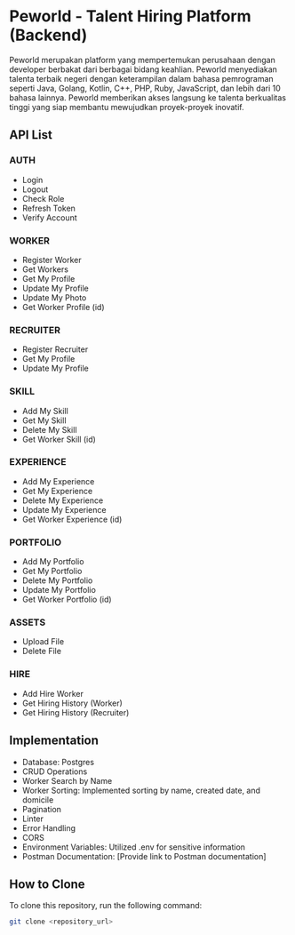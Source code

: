 # Peworld - Talent Hiring Platform (Backend)

Peworld merupakan platform yang mempertemukan perusahaan dengan developer berbakat dari berbagai bidang keahlian. Peworld menyediakan talenta terbaik negeri dengan keterampilan dalam bahasa pemrograman seperti Java, Golang, Kotlin, C++, PHP, Ruby, JavaScript, dan lebih dari 10 bahasa lainnya. Peworld memberikan akses langsung ke talenta berkualitas tinggi yang siap membantu mewujudkan proyek-proyek inovatif.

## API List

### AUTH
- Login
- Logout
- Check Role
- Refresh Token
- Verify Account

### WORKER
- Register Worker
- Get Workers
- Get My Profile
- Update My Profile
- Update My Photo
- Get Worker Profile (id)

### RECRUITER
- Register Recruiter
- Get My Profile
- Update My Profile

### SKILL
- Add My Skill
- Get My Skill
- Delete My Skill
- Get Worker Skill (id)

### EXPERIENCE
- Add My Experience
- Get My Experience
- Delete My Experience
- Update My Experience
- Get Worker Experience (id)

### PORTFOLIO
- Add My Portfolio
- Get My Portfolio
- Delete My Portfolio
- Update My Portfolio
- Get Worker Portfolio (id)

### ASSETS
- Upload File
- Delete File

### HIRE
- Add Hire Worker
- Get Hiring History (Worker)
- Get Hiring History (Recruiter)

## Implementation

- Database: Postgres
- CRUD Operations
- Worker Search by Name
- Worker Sorting: Implemented sorting by name, created date, and domicile
- Pagination
- Linter
- Error Handling
- CORS
- Environment Variables: Utilized .env for sensitive information
- Postman Documentation: [Provide link to Postman documentation]

## How to Clone

To clone this repository, run the following command:

```bash
git clone <repository_url>
